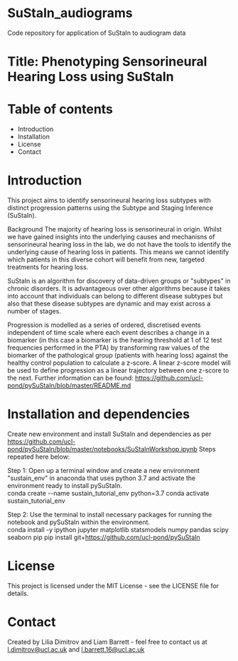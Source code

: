 # SuStaIn_audiograms
Code repository for application of SuStaIn to audiogram data 

# Title: Phenotyping Sensorineural Hearing Loss using SuStaIn    

# Table of contents
- Introduction
- Installation
- License 
- Contact 

# Introduction
This project aims to identify sensorineural hearing loss subtypes with distinct progression patterns using the Subtype and Staging Inference (SuStaIn). 

Background
The majority of hearing loss is sensorineural in origin. Whilst we have gained insights into the underlying causes and mechanisns of sensorineural hearing loss in the lab, we do not have the tools to identify the underlying cause of hearing loss in patients. This means we cannot identify which patients in this diverse cohort will benefit from new, targeted treatments for hearing loss.

SuStaIn is an algorithm for discovery of data-driven groups or "subtypes" in chronic disorders. It is advantageous over other algorithms because it takes into account that individuals can belong to different disease subtypes but also that these disease subtypes are dynamic and may exist across a number of stages. 

Progression is modelled as a series of ordered, discretised events independent of time scale where each event describes a change in a biomarker (in this case a biomarker is the hearing threshold at 1 of 12 test frequencies performed in the PTA) by transforming raw values of the biomarker of the pathological group (patients with hearing loss) against the healthy control population to calculate a z-score. A linear z-score model will be used to define progression as a linear trajectory between one z-score to the next. Further information can be found: https://github.com/ucl-pond/pySuStaIn/blob/master/README.md

# Installation and dependencies

Create new environment and install SuStaIn and dependencies as per https://github.com/ucl-pond/pySuStaIn/blob/master/notebooks/SuStaInWorkshop.ipynb
Steps repeated here below:

Step 1: Open up a terminal window and create a new environment "sustain_env" in anaconda that uses python 3.7 and activate the environment ready to install pySuStaIn.  
conda create --name sustain_tutorial_env python=3.7
conda activate sustain_tutorial_env

Step 2: Use the terminal to install necessary packages for running the notebook and pySuStaIn within the environment.  
conda install -y ipython jupyter matplotlib statsmodels numpy pandas scipy seaborn pip
pip install git+https://github.com/ucl-pond/pySuStaIn

# License 
This project is licensed under the MIT License - see the LICENSE file for details.

# Contact
Created by Lilia Dimitrov and Liam Barrett - feel free to contact us at l.dimitrov@ucl.ac.uk and l.barrett.16@ucl.ac.uk

